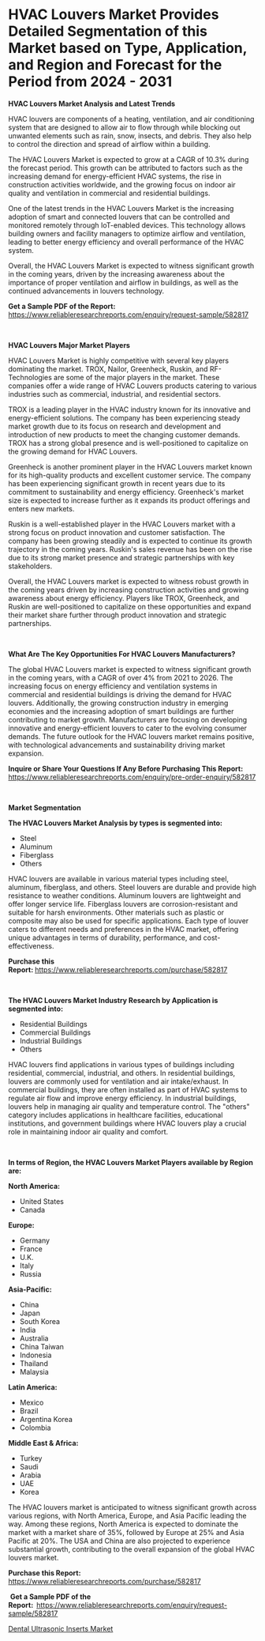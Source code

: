 <p><h1>HVAC Louvers Market Provides Detailed Segmentation of this Market based on Type, Application, and Region and Forecast for the Period from 2024 - 2031</h1></p><p><strong>HVAC Louvers Market Analysis and Latest Trends</strong></p>
<p><p>HVAC louvers are components of a heating, ventilation, and air conditioning system that are designed to allow air to flow through while blocking out unwanted elements such as rain, snow, insects, and debris. They also help to control the direction and spread of airflow within a building.</p><p>The HVAC Louvers Market is expected to grow at a CAGR of 10.3% during the forecast period. This growth can be attributed to factors such as the increasing demand for energy-efficient HVAC systems, the rise in construction activities worldwide, and the growing focus on indoor air quality and ventilation in commercial and residential buildings.</p><p>One of the latest trends in the HVAC Louvers Market is the increasing adoption of smart and connected louvers that can be controlled and monitored remotely through IoT-enabled devices. This technology allows building owners and facility managers to optimize airflow and ventilation, leading to better energy efficiency and overall performance of the HVAC system.</p><p>Overall, the HVAC Louvers Market is expected to witness significant growth in the coming years, driven by the increasing awareness about the importance of proper ventilation and airflow in buildings, as well as the continued advancements in louvers technology.</p></p>
<p><strong>Get a Sample PDF of the Report:&nbsp;</strong> <a href="https://www.reliableresearchreports.com/enquiry/request-sample/582817">https://www.reliableresearchreports.com/enquiry/request-sample/582817</a></p>
<p>&nbsp;</p>
<p><strong>HVAC Louvers Major Market Players</strong></p>
<p><p>HVAC Louvers Market is highly competitive with several key players dominating the market. TROX, Nailor, Greenheck, Ruskin, and RF-Technologies are some of the major players in the market. These companies offer a wide range of HVAC Louvers products catering to various industries such as commercial, industrial, and residential sectors.</p><p>TROX is a leading player in the HVAC industry known for its innovative and energy-efficient solutions. The company has been experiencing steady market growth due to its focus on research and development and introduction of new products to meet the changing customer demands. TROX has a strong global presence and is well-positioned to capitalize on the growing demand for HVAC Louvers.</p><p>Greenheck is another prominent player in the HVAC Louvers market known for its high-quality products and excellent customer service. The company has been experiencing significant growth in recent years due to its commitment to sustainability and energy efficiency. Greenheck's market size is expected to increase further as it expands its product offerings and enters new markets.</p><p>Ruskin is a well-established player in the HVAC Louvers market with a strong focus on product innovation and customer satisfaction. The company has been growing steadily and is expected to continue its growth trajectory in the coming years. Ruskin's sales revenue has been on the rise due to its strong market presence and strategic partnerships with key stakeholders.</p><p>Overall, the HVAC Louvers market is expected to witness robust growth in the coming years driven by increasing construction activities and growing awareness about energy efficiency. Players like TROX, Greenheck, and Ruskin are well-positioned to capitalize on these opportunities and expand their market share further through product innovation and strategic partnerships.</p></p>
<p>&nbsp;</p>
<p><strong>What Are The Key Opportunities For HVAC Louvers Manufacturers?</strong></p>
<p><p>The global HVAC Louvers market is expected to witness significant growth in the coming years, with a CAGR of over 4% from 2021 to 2026. The increasing focus on energy efficiency and ventilation systems in commercial and residential buildings is driving the demand for HVAC louvers. Additionally, the growing construction industry in emerging economies and the increasing adoption of smart buildings are further contributing to market growth. Manufacturers are focusing on developing innovative and energy-efficient louvers to cater to the evolving consumer demands. The future outlook for the HVAC louvers market remains positive, with technological advancements and sustainability driving market expansion.</p></p>
<p><strong>Inquire or Share Your Questions If Any Before Purchasing This Report:</strong> <a href="https://www.reliableresearchreports.com/enquiry/pre-order-enquiry/582817">https://www.reliableresearchreports.com/enquiry/pre-order-enquiry/582817</a></p>
<p>&nbsp;</p>
<p><strong>Market Segmentation</strong></p>
<p><strong>The HVAC Louvers Market Analysis by types is segmented into:</strong></p>
<p><ul><li>Steel</li><li>Aluminum</li><li>Fiberglass</li><li>Others</li></ul></p>
<p><p>HVAC louvers are available in various material types including steel, aluminum, fiberglass, and others. Steel louvers are durable and provide high resistance to weather conditions. Aluminum louvers are lightweight and offer longer service life. Fiberglass louvers are corrosion-resistant and suitable for harsh environments. Other materials such as plastic or composite may also be used for specific applications. Each type of louver caters to different needs and preferences in the HVAC market, offering unique advantages in terms of durability, performance, and cost-effectiveness.</p></p>
<p><strong>Purchase this Report:&nbsp;</strong><a href="https://www.reliableresearchreports.com/purchase/582817">https://www.reliableresearchreports.com/purchase/582817</a></p>
<p>&nbsp;</p>
<p><strong>The HVAC Louvers Market Industry Research by Application is segmented into:</strong></p>
<p><ul><li>Residential Buildings</li><li>Commercial Buildings</li><li>Industrial Buildings</li><li>Others</li></ul></p>
<p><p>HVAC louvers find applications in various types of buildings including residential, commercial, industrial, and others. In residential buildings, louvers are commonly used for ventilation and air intake/exhaust. In commercial buildings, they are often installed as part of HVAC systems to regulate air flow and improve energy efficiency. In industrial buildings, louvers help in managing air quality and temperature control. The "others" category includes applications in healthcare facilities, educational institutions, and government buildings where HVAC louvers play a crucial role in maintaining indoor air quality and comfort.</p></p>
<p>&nbsp;</p>
<p><strong>In terms of Region, the HVAC Louvers Market Players available by Region are:</strong></p>
<p>
    <p> <strong> North America: </strong>
        <ul>
            <li>United States</li>
            <li>Canada</li>
        </ul>
        </p> 
    <p> <strong> Europe: </strong>
        <ul>
            <li>Germany</li>
            <li>France</li>
            <li>U.K.</li>
            <li>Italy</li>
            <li>Russia</li>
        </ul>
        </p> 
    <p> <strong> Asia-Pacific: </strong>
        <ul>
            <li>China</li>
            <li>Japan</li>
            <li>South Korea</li>
            <li>India</li>
            <li>Australia</li>
            <li>China Taiwan</li>
            <li>Indonesia</li>
            <li>Thailand</li>
            <li>Malaysia</li>
        </ul>
        </p> 
    <p> <strong> Latin America: </strong>
        <ul>
            <li>Mexico</li>
            <li>Brazil</li>
            <li>Argentina Korea</li>
            <li>Colombia</li>
        </ul>
        </p> 
    <p> <strong> Middle East & Africa: </strong>
        <ul>
            <li>Turkey</li>
            <li>Saudi</li>
            <li>Arabia</li>
            <li>UAE</li>
            <li>Korea</li>
        </ul>
    </p>
    </p>
<p><p>The HVAC louvers market is anticipated to witness significant growth across various regions, with North America, Europe, and Asia Pacific leading the way. Among these regions, North America is expected to dominate the market with a market share of 35%, followed by Europe at 25% and Asia Pacific at 20%. The USA and China are also projected to experience substantial growth, contributing to the overall expansion of the global HVAC louvers market.</p></p>
<p><strong>Purchase this Report: </strong><a href="https://www.reliableresearchreports.com/purchase/582817">https://www.reliableresearchreports.com/purchase/582817</a></p>
<p>&nbsp;<strong>Get a Sample PDF of the Report:&nbsp;&nbsp;</strong><a href="https://www.reliableresearchreports.com/enquiry/request-sample/582817">https://www.reliableresearchreports.com/enquiry/request-sample/582817</a></p>
<p><strong></strong></p>
<p><p><a href="https://github.com/redneck06/Market-Research-Report-List-2/blob/main/dental-ultrasonic-inserts-market.md">Dental Ultrasonic Inserts Market</a></p></p>